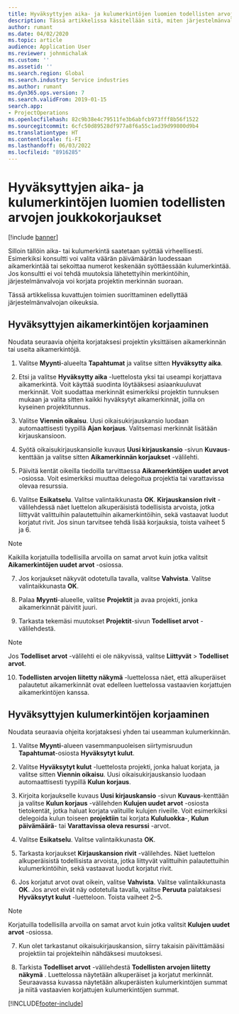```yaml
---
title: Hyväksyttyjen aika- ja kulumerkintöjen luomien todellisten arvojen joukkokorjaukset
description: Tässä artikkelissa käsitellään sitä, miten järjestelmänvalvoja voi tehdä yksittäisiä korjauksia tai joukkokorjauksia aiemmin hyväksyttyihin aika- tai kulumerkintöihin, jos laskutus ei ole valmis.
author: rumant
ms.date: 04/02/2020
ms.topic: article
audience: Application User
ms.reviewer: johnmichalak
ms.custom: ''
ms.assetid: ''
ms.search.region: Global
ms.search.industry: Service industries
ms.author: rumant
ms.dyn365.ops.version: 7
ms.search.validFrom: 2019-01-15
search.app:
- ProjectOperations
ms.openlocfilehash: 82c9b38e4c79511fe3b6abfcb973fff8b56f1522
ms.sourcegitcommit: 6cfc50d89528df977a8f6a55c1ad39d99800d9b4
ms.translationtype: HT
ms.contentlocale: fi-FI
ms.lasthandoff: 06/03/2022
ms.locfileid: "8916285"
---
```

# <a name="bulk-corrections-of-actuals-created-by-approved-time-and-expense-entries"></a>Hyväksyttyjen aika- ja kulumerkintöjen luomien todellisten arvojen joukkokorjaukset

[!include [banner](../includes/psa-now-project-operations.md)]

Silloin tällöin aika- tai kulumerkintä saatetaan syöttää virheellisesti. Esimerkiksi konsultti voi valita väärän päivämäärän luodessaan aikamerkintää tai sekoittaa numerot keskenään syöttäessään kulumerkintää. Jos konsultti ei voi tehdä muutoksia lähetettyihin merkintöihin, järjestelmänvalvoja voi korjata projektin merkinnän suoraan.

Tässä artikkelissa kuvattujen toimien suorittaminen edellyttää järjestelmänvalvojan oikeuksia.

## <a name="correct-approved-time-entries"></a>Hyväksyttyjen aikamerkintöjen korjaaminen     

Noudata seuraavia ohjeita korjataksesi projektin yksittäisen aikamerkinnän tai useita aikamerkintöjä.

1. Valitse **Myynti**-alueelta **Tapahtumat** ja valitse sitten **Hyväksytty aika**. 

2. Etsi ja valitse **Hyväksytty aika** -luettelosta yksi tai useampi korjattava aikamerkintä. Voit käyttää suodinta löytääksesi asiaankuuluvat merkinnät. Voit suodattaa merkinnät esimerkiksi projektin tunnuksen mukaan ja valita sitten kaikki hyväksytyt aikamerkinnät, joilla on kyseinen projektitunnus.

3. Valitse **Viennin oikaisu**. Uusi oikaisukirjauskansio luodaan automaattisesti tyypillä **Ajan korjaus**. Valitsemasi merkinnät lisätään kirjauskansioon. 

4. Syötä oikaisukirjauskansiolle kuvaus **Uusi kirjauskansio** -sivun **Kuvaus**-kenttään ja valitse sitten **Aikamerkinnän korjaukset** -välilehti.  
5. Päivitä kentät oikeilla tiedoilla tarvittaessa **Aikamerkintöjen uudet arvot** -osiossa. Voit esimerkiksi muuttaa delegoitua projektia tai varattavissa olevaa resurssia.

6. Valitse **Esikatselu**. Valitse valintaikkunasta **OK**. **Kirjauskansion rivit** -välilehdessä näet luettelon alkuperäisistä todellisista arvoista, jotka liittyvät valittuihin palautettuihin aikamerkintöihin, sekä vastaavat luodut korjatut rivit. Jos sinun tarvitsee tehdä lisää korjauksia, toista vaiheet 5 ja 6. 

> [!NOTE]
> Kaikilla korjatuilla todellisilla arvoilla on samat arvot kuin jotka valitsit **Aikamerkintöjen uudet arvot** -osiossa.

7. Jos korjaukset näkyvät odotetulla tavalla, valitse **Vahvista**. Valitse valintaikkunasta **OK**.

8. Palaa **Myynti**-alueelle, valitse **Projektit** ja avaa projekti, jonka aikamerkinnät päivitit juuri. 

9. Tarkasta tekemäsi muutokset **Projektit**-sivun **Todelliset arvot** -välilehdestä. 

> [!NOTE]
> Jos **Todelliset arvot** -välilehti ei ole näkyvissä, valitse **Liittyvät** > **Todelliset arvot**.  

10. **Todellisten arvojen liitetty näkymä** -luettelossa näet, että alkuperäiset palautetut aikamerkinnät ovat edelleen luettelossa vastaavien korjattujen aikamerkintöjen kanssa. 


## <a name="correct-approved-expense-entries"></a>Hyväksyttyjen kulumerkintöjen korjaaminen

Noudata seuraavia ohjeita korjataksesi yhden tai useamman kulumerkinnän. 

1. Valitse **Myynti**-alueen vasemmanpuoleisen siirtymisruudun **Tapahtumat**-osiosta **Hyväksytyt kulut**.

2. Valitse **Hyväksytyt kulut** -luettelosta projekti, jonka haluat korjata, ja valitse sitten **Viennin oikaisu**. Uusi oikaisukirjauskansio luodaan automaattisesti tyypillä **Kulun korjaus**. 

3. Kirjoita korjaukselle kuvaus **Uusi kirjauskansio** -sivun **Kuvaus**-kenttään ja valitse **Kulun korjaus** -välilehden **Kulujen uudet arvot** -osiosta tietokentät, jotka haluat korjata valituille kulujen riveille. Voit esimerkiksi delegoida kulun toiseen **projektiin** tai korjata **Kululuokka**-, **Kulun päivämäärä**- tai **Varattavissa oleva resurssi** -arvot.

4. Valitse **Esikatselu**. Valitse valintaikkunasta **OK**. 

5. Tarkasta korjaukset **Kirjauskansion rivit** -välilehdes. Näet luettelon alkuperäisistä todellisista arvoista, jotka liittyvät valittuihin palautettuihin kulumerkintöihin, sekä vastaavat luodut korjatut rivit.

6. Jos korjatut arvot ovat oikein, valitse **Vahvista**. Valitse valintaikkunasta **OK**. Jos arvot eivät näy odotetulla tavalla, valitse **Peruuta** palataksesi **Hyväksytyt kulut** -luetteloon. Toista vaiheet 2–5. 

> [!NOTE]
> Korjatuilla todellisilla arvoilla on samat arvot kuin jotka valitsit **Kulujen uudet arvot** -osiossa.

7. Kun olet tarkastanut oikaisukirjauskansion, siirry takaisin päivittämääsi projektiin tai projekteihin nähdäksesi muutoksesi.  

8. Tarkista **Todelliset arvot** -välilehdestä **Todellisten arvojen liitetty näkymä** . Luettelossa näytetään alkuperäiset ja korjatut merkinnät. Seuraavassa kuvassa näytetään alkuperäisten kulumerkintöjen summat ja niitä vastaavien korjattujen kulumerkintöjen summat. 


[!INCLUDE[footer-include](../includes/footer-banner.md)]
